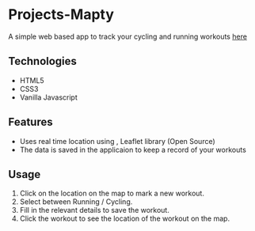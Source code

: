 # Projects-Mapty
A simple web based app to track your cycling and running workouts [here](https://pranjalg131.github.io/Projects-Mapty)

## Technologies
- HTML5
- CSS3
- Vanilla Javascript

## Features
- Uses real time location using , Leaflet library (Open Source)
- The data is saved in the applicaion to keep a record of your workouts

## Usage
1. Click on the location on the map to mark a new workout.
2. Select between Running / Cycling.
3. Fill in the relevant details to save the workout.
4. Click the workout to see the location of the workout on the map.
 
